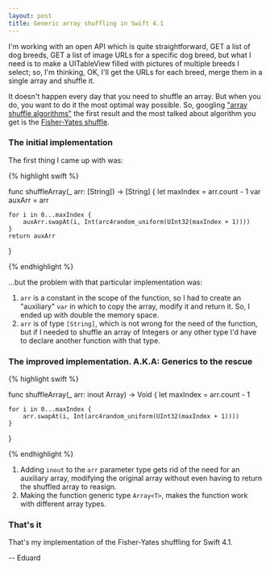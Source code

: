 ```yaml
---
layout: post
title: Generic array shuffling in Swift 4.1
---
```


I'm working with an open API which is quite straightforward, GET a list of dog breeds, GET a list of image URLs for a specific dog breed, but what I need is to make a UITableView filled with pictures of multiple breeds I select; so, I'm thinking, OK, I'll get the URLs for each breed, merge them in a single array and shuffle it.

It doesn't happen every day that you need to shuffle an array. But when you do, you want to do it the most optimal way possible. So, googling ["array shuffle algorithms"](https://www.google.co.ve/search?q=array+shuffle+algorithms) the first result and the most talked about algorithm you get is the [Fisher-Yates shuffle](https://en.wikipedia.org/wiki/Fisher%E2%80%93Yates_shuffle).

### The initial implementation

The first thing I came up with was:

{% highlight swift %}

func shuffleArray(_ arr: [String]) -> [String] {
    let maxIndex = arr.count - 1
    var auxArr = arr

    for i in 0...maxIndex {
        auxArr.swapAt(i, Int(arc4random_uniform(UInt32(maxIndex + 1))))
    }
    return auxArr
}

{% endhighlight %}


...but the problem with that particular implementation was:

1. `arr` is a constant in the scope of the function, so I had to create an "auxiliary" `var` in which to copy the array, modify it and return it. So, I ended up with double the memory space.
2. `arr` is of type `[String]`, which is not wrong for the need of the function, but if I needed to shuffle an array of Integers or any other type I'd have to declare another function with that type.

### The improved implementation. A.K.A: Generics to the rescue

{% highlight swift %}

func shuffleArray<T>(_ arr: inout Array<T>) -> Void {
    let maxIndex = arr.count - 1

    for i in 0...maxIndex {
        arr.swapAt(i, Int(arc4random_uniform(UInt32(maxIndex + 1))))
    }
}

{% endhighlight %}

1. Adding `inout` to the `arr` parameter type gets rid of the need for an auxiliary array, modifying the original array without even having to return the shuffled array to reasign.
2. Making the function generic type `Array<T>`, makes the function work with different array types.

### That's it

That's my implementation of the Fisher-Yates shuffling for Swift 4.1.

-- Eduard
